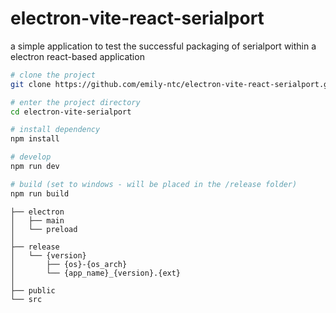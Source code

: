 # electron-vite-react-serialport

a simple application to test the successful packaging of serialport within a electron react-based application

```sh
# clone the project
git clone https://github.com/emily-ntc/electron-vite-react-serialport.git

# enter the project directory
cd electron-vite-serialport

# install dependency
npm install

# develop
npm run dev

# build (set to windows - will be placed in the /release folder)
npm run build
```


```tree
├── electron                                 
│   ├── main                                 
│   └── preload                               
│
├── release                                  
│   └── {version}
│       ├── {os}-{os_arch}                   
│       └── {app_name}_{version}.{ext}      
│
├── public                                   
└── src                                      
```

